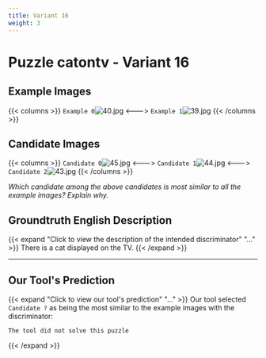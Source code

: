 ```yaml
---
title: Variant 16
weight: 3
---
```


# Puzzle catontv - Variant 16

## Example Images
{{< columns >}}
`Example 0`![40.jpg](/natscene_data/images/40.jpg)
<--->
`Example 1`![39.jpg](/natscene_data/images/39.jpg)
{{< /columns >}}

## Candidate Images
{{< columns >}}
`Candidate 0`![45.jpg](/natscene_data/images/45.jpg)
<--->
`Candidate 1`![44.jpg](/natscene_data/images/44.jpg)
<--->
`Candidate 2`![43.jpg](/natscene_data/images/43.jpg)
{{< /columns >}}

*Which candidate among the above candidates is most similar to all the example images? Explain why.*

## Groundtruth English Description

{{< expand "Click to view the description of the intended discriminator" "..." >}}
There is a cat displayed on the TV.
{{< /expand >}}

---



## Our Tool's Prediction

{{< expand "Click to view our tool's prediction" "..." >}}
Our tool selected `Candidate ?` as being the most similar to the example images with the discriminator:
```plaintext
The tool did not solve this puzzle
```
{{< /expand >}}
